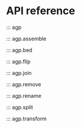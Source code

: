 # API reference

::: agp

::: agp.assemble

::: agp.bed

::: agp.flip

::: agp.join

::: agp.remove

::: agp.rename

::: agp.split

::: agp.transform
